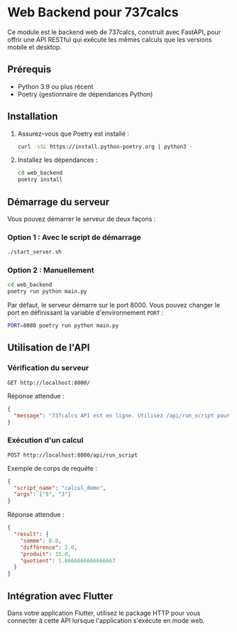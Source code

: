 # Web Backend pour 737calcs

Ce module est le backend web de 737calcs, construit avec FastAPI, pour offrir une API RESTful qui exécute les mêmes calculs que les versions mobile et desktop.

## Prérequis

- Python 3.9 ou plus récent
- Poetry (gestionnaire de dépendances Python)

## Installation

1. Assurez-vous que Poetry est installé :

   ```bash
   curl -sSL https://install.python-poetry.org | python3 -
   ```

2. Installez les dépendances :

   ```bash
   cd web_backend
   poetry install
   ```

## Démarrage du serveur

Vous pouvez démarrer le serveur de deux façons :

### Option 1 : Avec le script de démarrage

```bash
./start_server.sh
```

### Option 2 : Manuellement

```bash
cd web_backend
poetry run python main.py
```

Par défaut, le serveur démarre sur le port 8000. Vous pouvez changer le port en définissant la variable d'environnement `PORT` :

```bash
PORT=8080 poetry run python main.py
```

## Utilisation de l'API

### Vérification du serveur

```http
GET http://localhost:8000/
```

Réponse attendue :

```json
{
  "message": "737calcs API est en ligne. Utilisez /api/run_script pour exécuter des calculs."
}
```

### Exécution d'un calcul

```http
POST http://localhost:8000/api/run_script
```

Exemple de corps de requête :

```json
{
  "script_name": "calcul_demo",
  "args": ["5", "3"]
}
```

Réponse attendue :

```json
{
  "result": {
    "somme": 8.0,
    "différence": 2.0,
    "produit": 15.0,
    "quotient": 1.6666666666666667
  }
}
```

## Intégration avec Flutter

Dans votre application Flutter, utilisez le package HTTP pour vous connecter à cette API lorsque l'application s'exécute en mode web.
